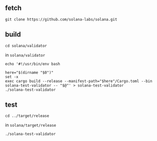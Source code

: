 ## fetch
```
git clone https://github.com/solana-labs/solana.git
```

## build
```shell
cd solana/validator
```
in ```solana/validator```

```
echo '#!/usr/bin/env bash

here="$(dirname "$0")"
set -x
exec cargo build --release --manifest-path="$here"/Cargo.toml --bin solana-test-validator -- "$@"' > solana-test-validator
./solana-test-validator

```

## test
```
cd ../target/release
```
in ```solana/target/release```

```
./solana-test-validator
```
